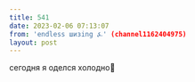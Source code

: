 ```yaml
---
title: 541
date: 2023-02-06 07:13:07
from: 'endless шизing ⍼' (channel1162404975)
layout: post
---
```


сегодня я оделся холодно🥶
